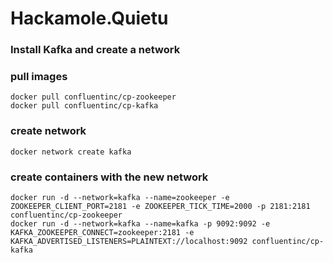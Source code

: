 # Hackamole.Quietu

### Install Kafka and create a network

### pull images
```
docker pull confluentinc/cp-zookeeper
docker pull confluentinc/cp-kafka
```

### create network
```
docker network create kafka
```

### create containers with the new network
```
docker run -d --network=kafka --name=zookeeper -e ZOOKEEPER_CLIENT_PORT=2181 -e ZOOKEEPER_TICK_TIME=2000 -p 2181:2181 confluentinc/cp-zookeeper
docker run -d --network=kafka --name=kafka -p 9092:9092 -e KAFKA_ZOOKEEPER_CONNECT=zookeeper:2181 -e KAFKA_ADVERTISED_LISTENERS=PLAINTEXT://localhost:9092 confluentinc/cp-kafka
```
